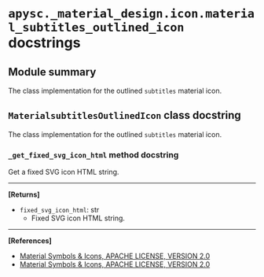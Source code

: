 # `apysc._material_design.icon.material_subtitles_outlined_icon` docstrings

## Module summary

The class implementation for the outlined `subtitles` material icon.

## `MaterialsubtitlesOutlinedIcon` class docstring

The class implementation for the outlined `subtitles` material icon.

### `_get_fixed_svg_icon_html` method docstring

Get a fixed SVG icon HTML string.<hr>

**[Returns]**

- `fixed_svg_icon_html`: str
  - Fixed SVG icon HTML string.

<hr>

**[References]**

- [Material Symbols & Icons, APACHE LICENSE, VERSION 2.0](https://fonts.google.com/icons?icon.size=24&icon.color=%23e8eaed)
- [Material Symbols & Icons, APACHE LICENSE, VERSION 2.0](https://www.apache.org/licenses/LICENSE-2.0.html)